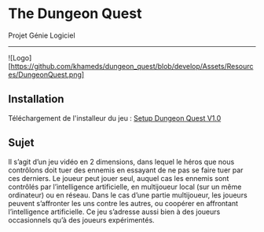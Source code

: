 # The Dungeon Quest
 Projet Génie Logiciel
 _______________________
 
 ![Logo][https://github.com/khameds/dungeon_quest/blob/develop/Assets/Resources/DungeonQuest.png]

 ## Installation
 
 Téléchargement de l'installeur du jeu : [Setup Dungeon Quest V1.0](https://github.com/khameds/dungeon_quest/blob/develop/Output/dungeon_quest_setup.exe)

 ## Sujet
Il s’agit d’un jeu vidéo en 2 dimensions, dans lequel le héros que nous contrôlons doit tuer des ennemis en essayant de ne pas se faire tuer par ces derniers. Le joueur peut jouer seul, auquel cas les ennemis sont contrôlés par l’intelligence artificielle, en multijoueur local (sur un même ordinateur) ou en réseau. Dans le cas d’une partie multijoueur, les joueurs peuvent s’affronter les uns contre les autres, ou coopérer en affrontant l’intelligence artificielle. 
Ce jeu s’adresse aussi bien à des joueurs occasionnels qu’à des joueurs expérimentés.
